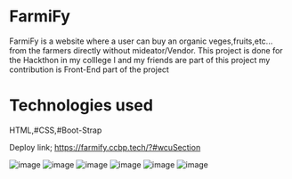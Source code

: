# FarmiFy
FarmiFy is a website where a user can buy an organic veges,fruits,etc...
from the farmers directly without mideator/Vendor.
This project is done for the Hackthon in my colllege I and my friends are part of this project
my contribution is Front-End part of the project

# Technologies used
HTML,#CSS,#Boot-Strap

Deploy link;
https://farmify.ccbp.tech/?#wcuSection


![image](https://github.com/user-attachments/assets/d4ef6575-fc0e-4272-8d7e-d37e190b5a8e)
![image](https://github.com/user-attachments/assets/f08f4bdd-7b1b-4fd1-9d54-d2c701824492)
![image](https://github.com/user-attachments/assets/3d5d1736-494b-4ad6-ab7b-3bcc938bf705)
![image](https://github.com/user-attachments/assets/8b8c7484-46ed-461c-9cd2-b0a084ae4feb)
![image](https://github.com/user-attachments/assets/90c7e199-7bcc-49e9-a95b-36825427849b)
![image](https://github.com/user-attachments/assets/28821b3a-ebad-4a15-bb4f-2777b1c6fcec)



